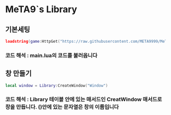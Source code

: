 <!-- Heading -->
# MeTA9`s Library

## 기본세팅
```lua
loadstring(game:HttpGet("https://raw.githubusercontent.com/META9999/MeTA9-Library/refs/heads/main/main.lua"))()
```
### 코드 해석 : main.lua의 코드를 불러옵니다


## 창 만들기
```lua
local window = Library:CreateWindow("Window")
```
### 코드 해석 : Library 테이블 안에 있는 매서드인 CreatWindow 매서드로 창을 만듭니다. ()안에 있는 문자열은 창의 이름입니다



## 
